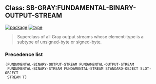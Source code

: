 ## Class: SB-GRAY:FUNDAMENTAL-BINARY-OUTPUT-STREAM
[![package](https://img.shields.io/badge/Package-SB--GRAY-5f9ea0.svg?style=social&colorA=999999)](../) [![type](https://img.shields.io/badge/Type-Class-5f9ea0.svg?style=social&colorA=999999)](../#class) 

> Superclass of all Gray output streams whose element-type
> is a subtype of unsigned-byte or signed-byte.

### Precedence list
```
(FUNDAMENTAL-BINARY-OUTPUT-STREAM FUNDAMENTAL-OUTPUT-STREAM
 FUNDAMENTAL-BINARY-STREAM FUNDAMENTAL-STREAM STANDARD-OBJECT SLOT-OBJECT
 STREAM T)
```
